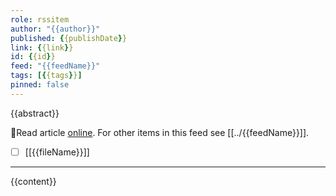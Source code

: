 ```yaml
---
role: rssitem
author: "{{author}}"
published: {{publishDate}}
link: {{link}}
id: {{id}}
feed: "{{feedName}}"
tags: [{{tags}}]
pinned: false
---
```

{{abstract}}

🔗Read article [online]({{link}}). For other items in this feed see [[../{{feedName}}]].

- [ ] [[{{fileName}}]]
- - -
{{content}}